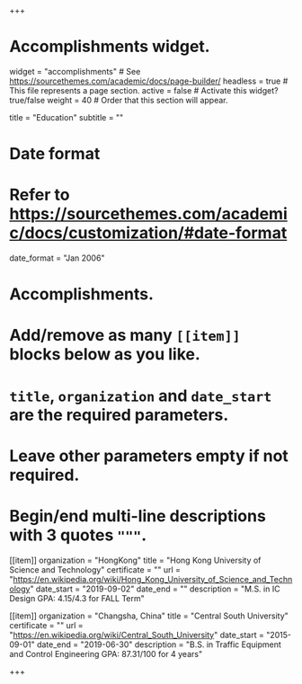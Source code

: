 +++
# Accomplishments widget.
widget = "accomplishments"  # See https://sourcethemes.com/academic/docs/page-builder/
headless = true  # This file represents a page section.
active = false  # Activate this widget? true/false
weight = 40  # Order that this section will appear.

title = "Education"
subtitle = ""

# Date format
#   Refer to https://sourcethemes.com/academic/docs/customization/#date-format
date_format = "Jan 2006"

# Accomplishments.
#   Add/remove as many `[[item]]` blocks below as you like.
#   `title`, `organization` and `date_start` are the required parameters.
#   Leave other parameters empty if not required.
#   Begin/end multi-line descriptions with 3 quotes `"""`.

[[item]]
  organization = "HongKong"
  title = "Hong Kong University of Science and Technology"
  certificate = ""
  url = "https://en.wikipedia.org/wiki/Hong_Kong_University_of_Science_and_Technology"
  date_start = "2019-09-02"
  date_end = ""
  description = "M.S. in IC Design GPA: 4.15/4.3 for FALL Term"

[[item]]
  organization = "Changsha, China"
  title = "Central South University"
  certificate = ""
  url = "https://en.wikipedia.org/wiki/Central_South_University"
  date_start = "2015-09-01"
  date_end = "2019-06-30"
  description = "B.S. in Traffic Equipment and Control Engineering GPA: 87.31/100 for 4 years"
  

+++
